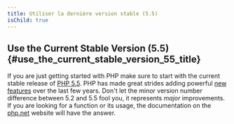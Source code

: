 ```yaml
---
title: Utiliser la dernière version stable (5.5)
isChild: true
---
```


## Use the Current Stable Version (5.5) {#use_the_current_stable_version_55_title}

If you are just getting started with PHP make sure to start with the current stable release of [PHP 5.5][php-release]. PHP has made great strides adding powerful [new features](#language_highlights) over the last few years. Don't let the minor version number difference between 5.2 and 5.5 fool you, it represents _major_ improvements. If you are looking for a function or its usage, the documentation on the [php.net][php-docs] website will have the answer.

[php-release]: http://www.php.net/downloads.php
[php-docs]: http://www.php.net/manual/en/
